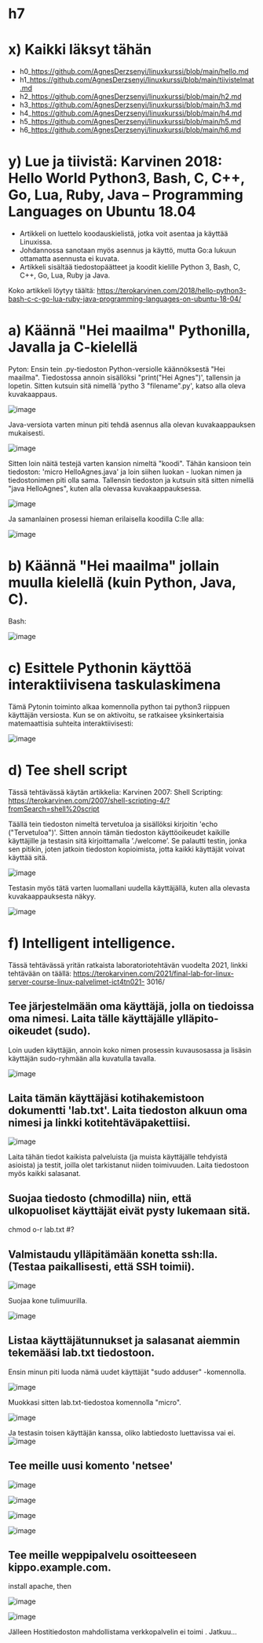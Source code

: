 # h7

# x) Kaikki läksyt tähän

*	h0_https://github.com/AgnesDerzsenyi/linuxkurssi/blob/main/hello.md
*	h1_https://github.com/AgnesDerzsenyi/linuxkurssi/blob/main/tiivistelmat.md
*	h2_https://github.com/AgnesDerzsenyi/linuxkurssi/blob/main/h2.md
*	h3_https://github.com/AgnesDerzsenyi/linuxkurssi/blob/main/h3.md
*	h4_https://github.com/AgnesDerzsenyi/linuxkurssi/blob/main/h4.md
*	h5_https://github.com/AgnesDerzsenyi/linuxkurssi/blob/main/h5.md
*	h6_https://github.com/AgnesDerzsenyi/linuxkurssi/blob/main/h6.md


# y) Lue ja tiivistä: Karvinen 2018: Hello World Python3, Bash, C, C++, Go, Lua, Ruby, Java – Programming Languages on Ubuntu 18.04

* Artikkeli on luettelo koodauskielistä, jotka voit asentaa ja käyttää Linuxissa.
* Johdannossa sanotaan myös asennus ja käyttö, mutta Go:a lukuun ottamatta asennusta ei kuvata.
* Artikkeli sisältää tiedostopäätteet ja koodit kielille Python 3, Bash, C, C++, Go, Lua, Ruby ja Java.

Koko artikkeli löytyy täältä: https://terokarvinen.com/2018/hello-python3-bash-c-c-go-lua-ruby-java-programming-languages-on-ubuntu-18-04/ 

# a) Käännä "Hei maailma" Pythonilla, Javalla ja C-kielellä

Pyton: Ensin tein .py-tiedoston Python-versiolle käännöksestä "Hei maailma". Tiedostossa annoin sisällöksi "print("Hei Agnes")', tallensin ja lopetin. Sitten kutsuin sitä nimellä 'pytho 3 "filename".py', katso alla oleva kuvakaappaus.

 ![image](https://github.com/AgnesDerzsenyi/linuxkurssi/assets/104454979/cce2f3bd-4aec-411a-b39e-8c265eae3d20)



Java-versiota varten minun piti tehdä asennus alla olevan kuvakaappauksen mukaisesti.

 ![image](https://github.com/AgnesDerzsenyi/linuxkurssi/assets/104454979/2593b81f-bfda-49f4-bacf-92c6ac674d4b)


Sitten loin näitä testejä varten kansion nimeltä "koodi". Tähän kansioon tein tiedoston: 'micro HelloAgnes.java' ja loin siihen luokan - luokan nimen ja tiedostonimen piti olla sama. Tallensin tiedoston ja kutsuin sitä sitten nimellä "java HelloAgnes", kuten alla olevassa kuvakaappauksessa. 

 ![image](https://github.com/AgnesDerzsenyi/linuxkurssi/assets/104454979/b6538895-9ea0-4544-88b5-11fd404babe3)




Ja samanlainen prosessi hieman erilaisella koodilla C:lle alla:

![image](https://github.com/AgnesDerzsenyi/linuxkurssi/assets/104454979/d3dd1171-a235-4a0f-9765-a563e2a12ac3)

 



# b) Käännä "Hei maailma" jollain muulla kielellä (kuin Python, Java, C).
Bash:
 
![image](https://github.com/AgnesDerzsenyi/linuxkurssi/assets/104454979/9bf75f12-7f9e-4f11-bc0f-8ccdd886e4e9)



# c) Esittele Pythonin käyttöä interaktiivisena taskulaskimena

Tämä Pytonin toiminto alkaa komennolla python tai python3 riippuen käyttäjän versiosta. Kun se on aktivoitu, se ratkaisee yksinkertaisia matemaattisia suhteita interaktiivisesti:

![image](https://github.com/AgnesDerzsenyi/linuxkurssi/assets/104454979/788bceec-d522-46cd-97d8-f9de58af80db)

 


# d) Tee shell script

Tässä tehtävässä käytän artikkelia: Karvinen 2007: Shell Scripting: https://terokarvinen.com/2007/shell-scripting-4/?fromSearch=shell%20script


Täällä tein tiedoston nimeltä tervetuloa ja sisällöksi kirjoitin 'echo ("Tervetuloa")'. Sitten annoin tämän tiedoston käyttöoikeudet kaikille käyttäjille ja testasin sitä kirjoittamalla ’./welcome’. Se palautti testin, jonka sen pitikin, joten jatkoin tiedoston kopioimista, jotta kaikki käyttäjät voivat käyttää sitä.
 
![image](https://github.com/AgnesDerzsenyi/linuxkurssi/assets/104454979/d4287edc-1ff7-4c98-8910-3d666e5d0712)


Testasin myös tätä varten luomallani uudella käyttäjällä, kuten alla olevasta kuvakaappauksesta näkyy.

 ![image](https://github.com/AgnesDerzsenyi/linuxkurssi/assets/104454979/d8505fe0-9f2c-42b9-bf27-f6952bda4cef)







# f) Intelligent intelligence.

Tässä tehtävässä yritän ratkaista laboratoriotehtävän vuodelta 2021, linkki tehtävään on täällä: https://terokarvinen.com/2021/final-lab-for-linux-server-course-linux-palvelimet-ict4tn021- 3016/ 



## Tee järjestelmään oma käyttäjä, jolla on tiedoissa oma nimesi. Laita tälle käyttäjälle ylläpito-oikeudet (sudo).

Loin uuden käyttäjän, annoin koko nimen prosessin kuvausosassa ja lisäsin käyttäjän sudo-ryhmään alla kuvatulla tavalla.

 ![image](https://github.com/AgnesDerzsenyi/linuxkurssi/assets/104454979/3ca99873-2dcd-4729-b896-f8059b6dce53)



## Laita tämän käyttäjäsi kotihakemistoon dokumentti 'lab.txt'. Laita tiedoston alkuun oma nimesi ja linkki kotitehtäväpakettiisi.

![image](https://github.com/AgnesDerzsenyi/linuxkurssi/assets/104454979/e5d47298-e264-49c7-9feb-d88e36120233)

 

Laita tähän tiedot kaikista palveluista (ja muista käyttäjälle tehdyistä asioista) ja testit, joilla olet tarkistanut niiden toimivuuden. Laita tiedostoon myös kaikki salasanat.

## Suojaa tiedosto (chmodilla) niin, että ulkopuoliset käyttäjät eivät pysty lukemaan sitä.

 chmod o-r lab.txt #?

## Valmistaudu ylläpitämään konetta ssh:lla. (Testaa paikallisesti, että SSH toimii).


 ![image](https://github.com/AgnesDerzsenyi/linuxkurssi/assets/104454979/6f8939a0-1a22-4c13-b83b-fb689b14ae49)





Suojaa kone tulimuurilla.

 ![image](https://github.com/AgnesDerzsenyi/linuxkurssi/assets/104454979/64beaeee-0054-4384-9932-c19b2901f041)


## Listaa käyttäjätunnukset ja salasanat aiemmin tekemääsi lab.txt tiedostoon.

Ensin minun piti luoda nämä uudet käyttäjät "sudo adduser" -komennolla.
 
![image](https://github.com/AgnesDerzsenyi/linuxkurssi/assets/104454979/4cc0a247-83f8-4b5b-9bc1-26b8d4dd1815)



Muokkasi sitten lab.txt-tiedostoa komennolla "micro".

 ![image](https://github.com/AgnesDerzsenyi/linuxkurssi/assets/104454979/93767316-9c54-4a12-ae3d-5e5c53017a41)


Ja testasin toisen käyttäjän kanssa, oliko labtiedosto luettavissa vai ei.
 ![image](https://github.com/AgnesDerzsenyi/linuxkurssi/assets/104454979/5f83ef00-3855-46b4-8631-799b70cb84b3)


## Tee meille uusi komento 'netsee'

  ![image](https://github.com/AgnesDerzsenyi/linuxkurssi/assets/104454979/664cc754-d83b-4f14-835a-e3c890a18071)


![image](https://github.com/AgnesDerzsenyi/linuxkurssi/assets/104454979/9711fd3f-d9a7-410d-9bae-00871b152991)

 
![image](https://github.com/AgnesDerzsenyi/linuxkurssi/assets/104454979/f664a431-0730-4f34-ba43-b8f0e4866f7d)

![image](https://github.com/AgnesDerzsenyi/linuxkurssi/assets/104454979/b12e4d40-99e7-4fd2-a6f5-c0e3ef50ece7)

 



## Tee meille weppipalvelu osoitteeseen kippo.example.com.
install apache, then

 ![image](https://github.com/AgnesDerzsenyi/linuxkurssi/assets/104454979/81a772fb-8ba4-49a3-b4aa-010b1a0b7e8f)

![image](https://github.com/AgnesDerzsenyi/linuxkurssi/assets/104454979/0e29673f-4d55-4a10-83b0-145c3b5d589e)

 

Jälleen Hostitiedoston mahdollistama verkkopalvelin ei toimi .
Jatkuu…
